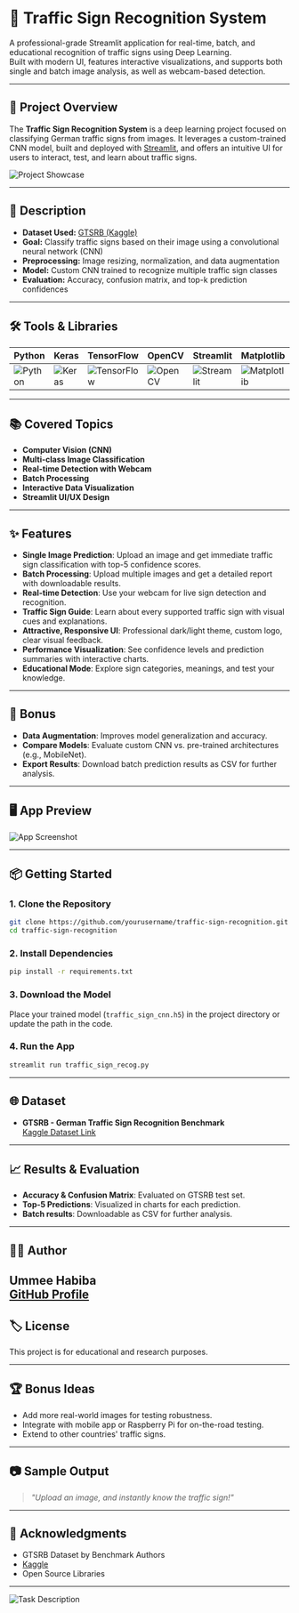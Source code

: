 # 🚦 Traffic Sign Recognition System

A professional-grade Streamlit application for real-time, batch, and educational recognition of traffic signs using Deep Learning.  
Built with modern UI, features interactive visualizations, and supports both single and batch image analysis, as well as webcam-based detection.

---

## 📜 Project Overview

The **Traffic Sign Recognition System** is a deep learning project focused on classifying German traffic signs from images. It leverages a custom-trained CNN model, built and deployed with [Streamlit](https://streamlit.io/), and offers an intuitive UI for users to interact, test, and learn about traffic signs.

![Project Showcase](traffic_sign_recognition_logo.png)

---

## 📝 Description

- **Dataset Used:** [GTSRB (Kaggle)](https://www.kaggle.com/datasets/meowmeowmeowmeowmeow/gtsrb-german-traffic-sign)
- **Goal:** Classify traffic signs based on their image using a convolutional neural network (CNN)
- **Preprocessing:** Image resizing, normalization, and data augmentation
- **Model:** Custom CNN trained to recognize multiple traffic sign classes
- **Evaluation:** Accuracy, confusion matrix, and top-k prediction confidences

---

## 🛠️ Tools & Libraries

| Python | Keras | TensorFlow | OpenCV | Streamlit | Matplotlib | Pandas |
|--------|-------|------------|--------|-----------|------------|--------|
| ![Python](https://img.shields.io/badge/-Python-3776AB?logo=python&logoColor=white) | ![Keras](https://img.shields.io/badge/-Keras-D00000?logo=keras&logoColor=white) | ![TensorFlow](https://img.shields.io/badge/-TensorFlow-FF6F00?logo=tensorflow&logoColor=white) | ![OpenCV](https://img.shields.io/badge/-OpenCV-5C3EE8?logo=opencv&logoColor=white) | ![Streamlit](https://img.shields.io/badge/-Streamlit-FF4B4B?logo=streamlit&logoColor=white) | ![Matplotlib](https://img.shields.io/badge/-Matplotlib-11557C?logo=matplotlib&logoColor=white) | ![Pandas](https://img.shields.io/badge/-Pandas-150458?logo=pandas&logoColor=white) |

---

## 📚 Covered Topics

- **Computer Vision (CNN)**
- **Multi-class Image Classification**
- **Real-time Detection with Webcam**
- **Batch Processing**
- **Interactive Data Visualization**
- **Streamlit UI/UX Design**

---

## ✨ Features

- **Single Image Prediction**: Upload an image and get immediate traffic sign classification with top-5 confidence scores.
- **Batch Processing**: Upload multiple images and get a detailed report with downloadable results.
- **Real-time Detection**: Use your webcam for live sign detection and recognition.
- **Traffic Sign Guide**: Learn about every supported traffic sign with visual cues and explanations.
- **Attractive, Responsive UI**: Professional dark/light theme, custom logo, clear visual feedback.
- **Performance Visualization**: See confidence levels and prediction summaries with interactive charts.
- **Educational Mode**: Explore sign categories, meanings, and test your knowledge.

---

## 🚀 Bonus

- **Data Augmentation**: Improves model generalization and accuracy.
- **Compare Models**: Evaluate custom CNN vs. pre-trained architectures (e.g., MobileNet).
- **Export Results**: Download batch prediction results as CSV for further analysis.

---

## 🖥️ App Preview

![App Screenshot](traffic_sign_recognition_logo.png)

---

## 📦 Getting Started

### 1. Clone the Repository

```bash
git clone https://github.com/yourusername/traffic-sign-recognition.git
cd traffic-sign-recognition
```

### 2. Install Dependencies

```bash
pip install -r requirements.txt
```

### 3. Download the Model

Place your trained model (`traffic_sign_cnn.h5`) in the project directory or update the path in the code.

### 4. Run the App

```bash
streamlit run traffic_sign_recog.py
```

---

## 🌐 Dataset

- **GTSRB - German Traffic Sign Recognition Benchmark**  
  [Kaggle Dataset Link](https://www.kaggle.com/datasets/meowmeowmeowmeowmeow/gtsrb-german-traffic-sign)

---

## 📈 Results & Evaluation

- **Accuracy & Confusion Matrix**: Evaluated on GTSRB test set.
- **Top-5 Predictions**: Visualized in charts for each prediction.
- **Batch results**: Downloadable as CSV for further analysis.

---

## 👨‍💻 Author

**Ummee Habiba**  
[GitHub Profile](https://github.com/Ummee-Habiba)
---

## 🏷️ License

This project is for educational and research purposes.

---

## 🏆 Bonus Ideas

- Add more real-world images for testing robustness.
- Integrate with mobile app or Raspberry Pi for on-the-road testing.
- Extend to other countries' traffic signs.

---

## 📷 Sample Output

> *"Upload an image, and instantly know the traffic sign!"*

---

## 🙌 Acknowledgments

- GTSRB Dataset by Benchmark Authors
- [Kaggle](https://www.kaggle.com/)
- Open Source Libraries

---

![Task Description](image2)
